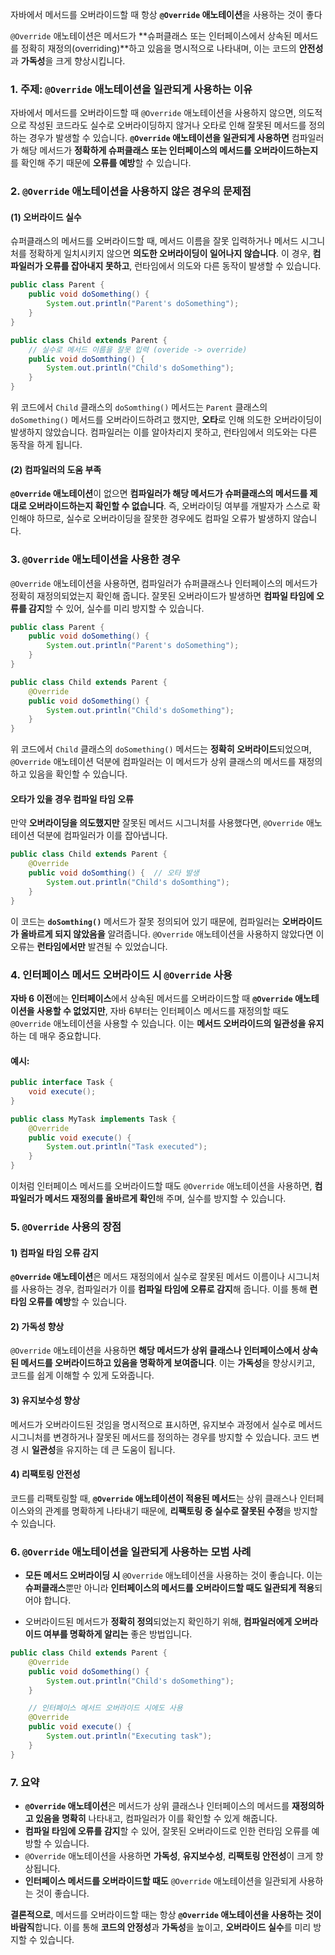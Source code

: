 자바에서 메서드를 오버라이드할 때 항상 **`@Override` 애노테이션**을 사용하는 것이 좋다

`@Override` 애노테이션은 메서드가 **슈퍼클래스 또는 인터페이스에서 상속된 메서드를 정확히 재정의(overriding)**하고 있음을 명시적으로 나타내며, 이는 코드의 **안전성**과 **가독성**을 크게 향상시킵니다.

### 1. 주제: **`@Override` 애노테이션을 일관되게 사용하는 이유**

자바에서 메서드를 오버라이드할 때 `@Override` 애노테이션을 사용하지 않으면, 의도적으로 작성된 코드라도 실수로 오버라이딩하지 않거나 오타로 인해 잘못된 메서드를 정의하는 경우가 발생할 수 있습니다. **`@Override` 애노테이션을 일관되게 사용하면** 컴파일러가 해당 메서드가 **정확하게 슈퍼클래스 또는 인터페이스의 메서드를 오버라이드하는지**를 확인해 주기 때문에 **오류를 예방**할 수 있습니다.

### 2. `@Override` 애노테이션을 사용하지 않은 경우의 문제점

#### (1) **오버라이드 실수**

슈퍼클래스의 메서드를 오버라이드할 때, 메서드 이름을 잘못 입력하거나 메서드 시그니처를 정확하게 일치시키지 않으면 **의도한 오버라이딩이 일어나지 않습니다**. 이 경우, **컴파일러가 오류를 잡아내지 못하고**, 런타임에서 의도와 다른 동작이 발생할 수 있습니다.

```java
public class Parent {
    public void doSomething() {
        System.out.println("Parent's doSomething");
    }
}

public class Child extends Parent {
    // 실수로 메서드 이름을 잘못 입력 (overide -> override)
    public void doSomthing() {
        System.out.println("Child's doSomething");
    }
}
```

위 코드에서 `Child` 클래스의 `doSomthing()` 메서드는 `Parent` 클래스의 `doSomething()` 메서드를 오버라이드하려고 했지만, **오타**로 인해 의도한 오버라이딩이 발생하지 않았습니다. 컴파일러는 이를 알아차리지 못하고, 런타임에서 의도와는 다른 동작을 하게 됩니다.

#### (2) **컴파일러의 도움 부족**

**`@Override` 애노테이션**이 없으면 **컴파일러가 해당 메서드가 슈퍼클래스의 메서드를 제대로 오버라이드하는지 확인할 수 없습니다**. 즉, 오버라이딩 여부를 개발자가 스스로 확인해야 하므로, 실수로 오버라이딩을 잘못한 경우에도 컴파일 오류가 발생하지 않습니다.

### 3. `@Override` 애노테이션을 사용한 경우

`@Override` 애노테이션을 사용하면, 컴파일러가 슈퍼클래스나 인터페이스의 메서드가 정확히 재정의되었는지 확인해 줍니다. 잘못된 오버라이드가 발생하면 **컴파일 타임에 오류를 감지**할 수 있어, 실수를 미리 방지할 수 있습니다.

```java
public class Parent {
    public void doSomething() {
        System.out.println("Parent's doSomething");
    }
}

public class Child extends Parent {
    @Override
    public void doSomething() {
        System.out.println("Child's doSomething");
    }
}
```

위 코드에서 `Child` 클래스의 `doSomething()` 메서드는 **정확히 오버라이드**되었으며, `@Override` 애노테이션 덕분에 컴파일러는 이 메서드가 상위 클래스의 메서드를 재정의하고 있음을 확인할 수 있습니다.

#### **오타가 있을 경우 컴파일 타임 오류**

만약 **오버라이딩을 의도했지만** 잘못된 메서드 시그니처를 사용했다면, `@Override` 애노테이션 덕분에 컴파일러가 이를 잡아냅니다.

```java
public class Child extends Parent {
    @Override
    public void doSomthing() {  // 오타 발생
        System.out.println("Child's doSomthing");
    }
}
```

이 코드는 **`doSomthing()`** 메서드가 잘못 정의되어 있기 때문에, 컴파일러는 **오버라이드가 올바르게 되지 않았음을** 알려줍니다. `@Override` 애노테이션을 사용하지 않았다면 이 오류는 **런타임에서만** 발견될 수 있었습니다.

### 4. 인터페이스 메서드 오버라이드 시 `@Override` 사용

**자바 6 이전**에는 **인터페이스**에서 상속된 메서드를 오버라이드할 때 **`@Override` 애노테이션을 사용할 수 없었지만**, 자바 6부터는 인터페이스 메서드를 재정의할 때도 `@Override` 애노테이션을 사용할 수 있습니다. 이는 **메서드 오버라이드의 일관성을 유지**하는 데 매우 중요합니다.

#### 예시:

```java
public interface Task {
    void execute();
}

public class MyTask implements Task {
    @Override
    public void execute() {
        System.out.println("Task executed");
    }
}
```

이처럼 인터페이스 메서드를 오버라이드할 때도 `@Override` 애노테이션을 사용하면, **컴파일러가 메서드 재정의를 올바르게 확인**해 주며, 실수를 방지할 수 있습니다.

### 5. `@Override` 사용의 장점

#### 1) **컴파일 타임 오류 감지**

**`@Override` 애노테이션**은 메서드 재정의에서 실수로 잘못된 메서드 이름이나 시그니처를 사용하는 경우, 컴파일러가 이를 **컴파일 타임에 오류로 감지**해 줍니다. 이를 통해 **런타임 오류를 예방**할 수 있습니다.

#### 2) **가독성 향상**

`@Override` 애노테이션을 사용하면 **해당 메서드가 상위 클래스나 인터페이스에서 상속된 메서드를 오버라이드하고 있음을 명확하게 보여줍니다**. 이는 **가독성**을 향상시키고, 코드를 쉽게 이해할 수 있게 도와줍니다.

#### 3) **유지보수성 향상**

메서드가 오버라이드된 것임을 명시적으로 표시하면, 유지보수 과정에서 실수로 메서드 시그니처를 변경하거나 잘못된 메서드를 정의하는 경우를 방지할 수 있습니다. 코드 변경 시 **일관성**을 유지하는 데 큰 도움이 됩니다.

#### 4) **리팩토링 안전성**

코드를 리팩토링할 때, **`@Override` 애노테이션이 적용된 메서드**는 상위 클래스나 인터페이스와의 관계를 명확하게 나타내기 때문에, **리팩토링 중 실수로 잘못된 수정**을 방지할 수 있습니다.

### 6. `@Override` 애노테이션을 일관되게 사용하는 모범 사례

- **모든 메서드 오버라이딩 시** `@Override` 애노테이션을 사용하는 것이 좋습니다. 이는 **슈퍼클래스**뿐만 아니라 **인터페이스의 메서드를 오버라이드할 때도 일관되게 적용**되어야 합니다.
    
- 오버라이드된 메서드가 **정확히 정의**되었는지 확인하기 위해, **컴파일러에게 오버라이드 여부를 명확하게 알리는** 좋은 방법입니다.
    

```java
public class Child extends Parent {
    @Override
    public void doSomething() {
        System.out.println("Child's doSomething");
    }

    // 인터페이스 메서드 오버라이드 시에도 사용
    @Override
    public void execute() {
        System.out.println("Executing task");
    }
}
```

### 7. 요약

- **`@Override` 애노테이션**은 메서드가 상위 클래스나 인터페이스의 메서드를 **재정의하고 있음을 명확히** 나타내고, 컴파일러가 이를 확인할 수 있게 해줍니다.
- **컴파일 타임에 오류를 감지**할 수 있어, 잘못된 오버라이드로 인한 런타임 오류를 예방할 수 있습니다.
- `@Override` 애노테이션을 사용하면 **가독성**, **유지보수성**, **리팩토링 안전성**이 크게 향상됩니다.
- **인터페이스 메서드를 오버라이드할 때도** `@Override` 애노테이션을 일관되게 사용하는 것이 좋습니다.

**결론적으로**, 메서드를 오버라이드할 때는 항상 **`@Override` 애노테이션을 사용하는 것이 바람직**합니다. 이를 통해 **코드의 안정성**과 **가독성**을 높이고, **오버라이드 실수**를 미리 방지할 수 있습니다.
